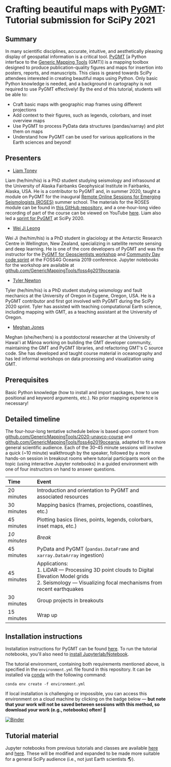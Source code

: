 # Crafting beautiful maps with [PyGMT](https://www.pygmt.org): Tutorial submission for SciPy 2021

<!--
**16 February 2021**  
Tutorial submission deadline

**30 April 2021**  
Tutorial speakers and schedule announced

**11 June 2021**  
Final submission of tutorial materials, software version numbers, and test
scripts

**12–13 July 2021**  
SciPy 2021 tutorials

From the
[SciPy webpage on tutorials](https://www.scipy2021.scipy.org/tutorials), the
following is required:
-->

## Summary

<!--
> A description of the tutorial, suitable for posting on the SciPy website for
  attendees to view. It should include the target audience, the expected level
  of knowledge prior to the class, and the goals of the class.
-->

In many scientific disciplines, accurate, intuitive, and aesthetically pleasing
display of geospatial information is a critical tool. [PyGMT](https://www.pygmt.org)
[a Python interface to the [Generic Mapping Tools](https://www.generic-mapping-tools.org/) (GMT)]
is a mapping toolbox designed to produce publication-quality figures and maps for insertion
into posters, reports, and manuscripts. This class is geared towards SciPy attendees
interested in creating beautiful maps using Python. Only basic Python knowledge is
needed, and a background in cartography is not required to use PyGMT effectively!
By the end of this tutorial, students will be able to:

* Craft basic maps with geographic map frames using different projections
* Add context to their figures, such as legends, colorbars, and inset overview maps
* Use PyGMT to process PyData data structures (pandas/xarray) and plot them on maps
* Understand how PyGMT can be used for various applications in the Earth sciences and
  beyond!
  
## Presenters

<!--
> A short bio of the presenter or team members, containing a description of
  past experiences as a trainer/teacher/speaker, and (ideally) links to videos
  of these experiences if available.
-->

* [Liam Toney](https://liam.earth/)

Liam (he/him/his) is a PhD student studying seismology and infrasound at the
University of Alaska Fairbanks Geophysical Institute in Fairbanks, Alaska, USA.
He is a contributor to PyGMT and, in summer 2020, taught a module on PyGMT for
the inaugural
[Remote Online Sessions for Emerging Seismologists (ROSES)](https://www.iris.edu/hq/inclass/course/roses)
summer school. The materials for the ROSES module can be found in
[this GitHub repository](https://github.com/fdannemanndugick/roses2020), and a
one-hour-long video recording of part of the course can be viewed on YouTube
[here](https://youtu.be/SSIGJEe0BIk). Liam also led a
[sprint for PyGMT](https://github.com/GenericMappingTools/pygmt/issues?q=label%3Ascipy-sprint)
at SciPy 2020.

* [Wei Ji Leong](https://github.com/weiji14)

Wei Ji (he/him/his) is a PhD student in glaciology at the Antarctic Research
Centre in Wellington, New Zealand, specializing in satellite remote sensing and
deep learning. He is one of the core developers of PyGMT and was the instructor
for the
[PyGMT for Geoscientists workshop](https://2019.foss4g-oceania.org/schedule/2019-11-12?sessionId=SPGUQV)
and [Community Day code sprint](https://2019.foss4g-oceania.org/community-day)
at the FOSS4G Oceania 2019 conference. Jupyter notebooks for the workshop are
available at
[github.com/GenericMappingTools/foss4g2019oceania](https://github.com/GenericMappingTools/foss4g2019oceania).

* [Tyler Newton](http://tnewton.com/)

Tyler (he/him/his) is a PhD student studying seismology and fault mechanics at
the University of Oregon in Eugene, Oregon, USA. He is a PyGMT contributor and
first got involved with PyGMT during the SciPy 2020 sprint. Tyler has assisted with
teaching computational Earth science, including mapping with GMT, as a teaching
assistant at the University of Oregon. 

* [Meghan Jones]( https://github.com/meghanrjones)

Meghan (she/her/hers) is a postdoctoral researcher at the University of Hawai'i
at Mānoa working on building the GMT developer community, maintaining the GMT
and PyGMT libraries, and refactoring GMT's C source code. She has developed and
taught course material in oceanography and has led informal workshops on data
processing and visualization using GMT.

## Prerequisites

<!--
A list of prerequisite skills expected of attendees, so that participants can
  choose level appropriate tutorials.
-->

Basic Python knowledge (how to install and import packages, how to use positional
and keyword arguments, etc.). No prior mapping experience is necessary!

## Detailed timeline

<!--
> A more detailed outline of the tutorial content, including the duration of
  each part and exercise sessions. Please include a description of how you plan
  to make the tutorial hands-on.
-->
  
The four-hour-long tentative schedule below is based upon content from
[github.com/GenericMappingTools/2020-unavco-course](https://github.com/GenericMappingTools/2020-unavco-course)
and
[github.com/GenericMappingTools/foss4g2019oceania](https://github.com/GenericMappingTools/foss4g2019oceania),
adapted to fit a more general scientific audience. Each of the 30–45 minute sessions
will involve a quick (~10 minute) walkthrough by the speaker, followed by a more
hands-on session in breakout rooms where tutorial participants work on the topic
(using interactive Jupyter notebooks) in a guided environment with one of four
instructors on hand to answer questions.

| Time         | Event                                                                  |
|:-------------|:-----------------------------------------------------------------------|
| 20 minutes   | Introduction and orientation to PyGMT and associated resources         |
| 30 minutes   | Mapping basics (frames, projections, coastlines, etc.)                 |
| 45 minutes   | Plotting basics (lines, points, legends, colorbars, inset maps, etc.)  |
| *10 minutes* | *Break*                                                                |
| 45 minutes   | PyData and PyGMT (`pandas.DataFrame` and `xarray.DataArray` ingestion) |
| 45 minutes   | Applications: <br> 1. LiDAR — Processing 3D point clouds to Digital Elevation Model grids <br> 2. Seismology — Visualizing focal mechanisms from recent earthquakes |
| 30 minutes   | Group projects in breakouts                                            |
| 15 minutes   | Wrap up                                                                |

## Installation instructions

<!--
> Detailed installation instructions for various common Python environments so
  that attendees can have everything ready for participating before heading to
  SciPy.
-->

Installation instructions for PyGMT can be found
[here](https://www.pygmt.org/latest/install.html). To run the tutorial
notebooks, you'll also need to
[install Jupyterlab/Notebook](https://jupyter.org/install).

The tutorial environment, containing both requirements mentioned above, is specified
in the `environment.yml` file found in this repository. It can be installed via
[conda](https://docs.conda.io/en/latest/) with the following command:
```
conda env create -f environment.yml
```

If local installation is challenging or impossible, you can access this environment
on a cloud machine by clicking on the badge below — **but note that your work will
not be saved between sessions with this method, so download your work (e.g.,
notebooks) often!** 🚨

[![Binder](https://binder.pangeo.io/badge_logo.svg)](https://binder.pangeo.io/v2/gh/GenericMappingTools/scipy2021/main)

## Tutorial material

<!--
> If available, the tutorial notes, slides, exercise files, and IPython
  notebooks, even if they are preliminary.
-->

Jupyter notebooks from previous tutorials and classes are available
[here](https://github.com/GenericMappingTools/foss4g2019oceania) and
[here](https://github.com/fdannemanndugick/roses2020/tree/master/unit08).
These will be modified and expanded to be made more suitable for a general SciPy
audience (i.e., not just Earth scientists 🌎).
